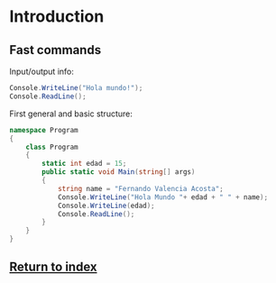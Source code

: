 # Introduction

## Fast commands

Input/output info:
```cs
Console.WriteLine("Hola mundo!");
Console.ReadLine();
```

First general and basic structure:
```cs
namespace Program
{
    class Program
    {
        static int edad = 15;
        public static void Main(string[] args)
        {
            string name = "Fernando Valencia Acosta";
            Console.WriteLine("Hola Mundo "+ edad + " " + name);
            Console.WriteLine(edad);
            Console.ReadLine();
        }
    }
}
```

## [Return to index](/README.md)